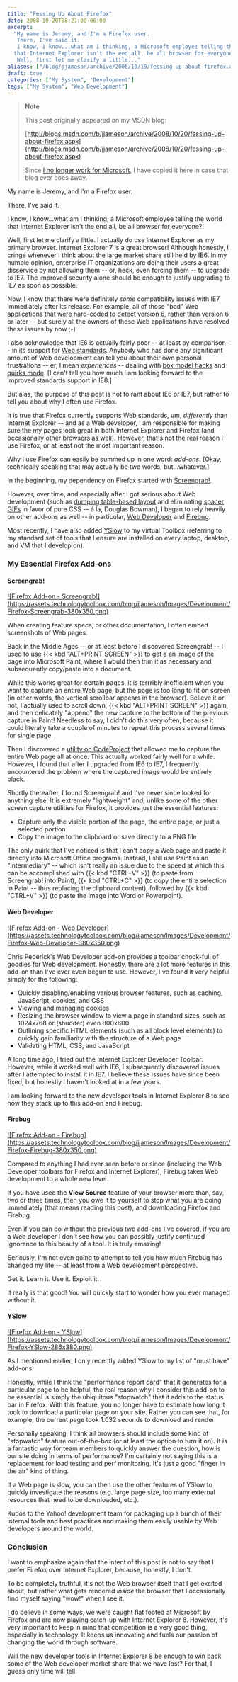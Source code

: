 ```yaml
---
title: "Fessing Up About Firefox"
date: 2008-10-20T08:27:00-06:00
excerpt:
  "My name is Jeremy, and I'm a Firefox user. 
   There, I've said it. 
   I know, I know...what am I thinking, a Microsoft employee telling the world
  that Internet Explorer isn't the end all, be all browser for everyone?! 
   Well, first let me clarify a little..."
aliases: ["/blog/jjameson/archive/2008/10/19/fessing-up-about-firefox.aspx", "/blog/jjameson/archive/2008/10/20/fessing-up-about-firefox.aspx"]
draft: true
categories: ["My System", "Development"]
tags: ["My System", "Web Development"]
---
```


> **Note**
>
> This post originally appeared on my MSDN blog:
>
> [http://blogs.msdn.com/b/jjameson/archive/2008/10/20/fessing-up-about-firefox.aspx](http://blogs.msdn.com/b/jjameson/archive/2008/10/20/fessing-up-about-firefox.aspx)
>
> Since
> [I no longer work for Microsoft](/blog/jjameson/2011/09/02/last-day-with-microsoft),
> I have copied it here in case that blog ever goes away.

My name is Jeremy, and I'm a Firefox user.

There, I've said it.

I know, I know...what am I thinking, a Microsoft employee telling the world that
Internet Explorer isn't the end all, be all browser for everyone?!

Well, first let me clarify a little. I actually do use Internet Explorer as my
primary browser. Internet Explorer 7 is a great browser! Although honestly, I
cringe whenever I think about the large market share still held by IE6. In my
humble opinion, enterprise IT organizations are doing their users a great
disservice by not allowing them -- or, heck, even forcing them -- to upgrade to
IE7. The improved security alone should be enough to justify upgrading to IE7 as
soon as possible.

Now, I know that there were definitely *some* compatibility issues with IE7
immediately after its release. For example, all of those "bad" Web applications
that were hard-coded to detect version 6, rather than version 6 or later -- but
surely all the owners of those Web applications have resolved these issues by
now ;-)

I also acknowledge that IE6 is actually fairly poor -- at least by comparison --
in its support for [Web standards](http://en.wikipedia.org/wiki/Web_standards).
Anybody who has done any significant amount of Web development can tell you
about their own personal frustrations -- er, I mean *experiences* -- dealing
with
[box model hacks](http://en.wikipedia.org/wiki/Internet_Explorer_box_model_bug)
and [quirks mode](http://en.wikipedia.org/wiki/Quirks_mode). [I can't tell you
how much I am looking forward to the improved standards support in IE8.]

But alas, the purpose of this post is not to rant about IE6 or IE7, but rather
to tell you about why I often use Firefox.

It is true that Firefox currently supports Web standards, um, *differently* than
Internet Explorer -- and as a Web developer, I am responsible for making sure
the my pages look great in both Internet Explorer and Firefox (and occasionally
other browsers as well). However, that's not the real reason I use Firefox, or
at least not the most important reason.

Why I use Firefox can easily be summed up in one word: *add-ons*. [Okay,
technically speaking that may actually be two words, but...whatever.]

In the beginning, my dependency on Firefox started with
[Screengrab!](https://addons.mozilla.org/en-US/firefox/addon/1146).

However, over time, and especially after I got serious about Web development
(such as
[dumping table-based layout](http://www.stopdesign.com/articles/throwing_tables/)
and eliminating [spacer GIFs](http://en.wikipedia.org/wiki/Spacer_GIF) in favor
of pure CSS -- &aacute; la, Douglas Bowman), I began to rely heavily on other
add-ons as well -- in particular,
[Web Developer](https://addons.mozilla.org/en-US/firefox/addon/60) and
[Firebug](https://addons.mozilla.org/en-US/firefox/addon/1843).

Most recently, I have also added
[YSlow](https://addons.mozilla.org/en-US/firefox/addon/5369) to my virtual
Toolbox (referring to my standard set of tools that I ensure are installed on
every laptop, desktop, and VM that I develop on).

### My Essential Firefox Add-ons

#### Screengrab!

[!\[Firefox Add-on - Screengrab!\](https://assets.technologytoolbox.com/blog/jjameson/Images/Development/Firefox-Screengrab-380x350.png)](https://assets.technologytoolbox.com/blog/jjameson/Images/Development/Firefox-Screengrab-801x738.png)

When creating feature specs, or other documentation, I often embed screenshots
of Web pages.

Back in the Middle Ages -- or at least before I discovered Screengrab! -- I used
to use {{< kbd "ALT+PRINT SCREEN" >}} to get a an image of the page into
Microsoft Paint, where I would then trim it as necessary and subsequently
copy/paste into a document.

While this works great for certain pages, it is terrribly inefficient when you
want to capture an entire Web page, but the page is too long to fit on screen
(in other words, the vertical scrollbar appears in the browser). Believe it or
not, I actually used to scroll down, {{< kbd "ALT+PRINT SCREEN" >}} again, and
then delicately "append" the new capture to the bottom of the previous capture
in Paint! Needless to say, I didn't do this very often, because it could
literally take a couple of minutes to repeat this process several times for
single page.

Then I discovered a
[utility on CodeProject](http://www.codeproject.com/KB/graphics/IECapture.aspx?fid=192174&df=90&mpp=25&noise=3&sort=Position&view=Quick&fr=101#xx0xx)
that allowed me to capture the entire Web page all at once. This actually worked
fairly well for a while. However, I found that after I upgraded from IE6 to IE7,
I frequently encountered the problem where the captured image would be entirely
black.

Shortly thereafter, I found Screengrab! and I've never since looked for anything
else. It is extremely "lightweight" and, unlike some of the other screen capture
utilities for Firefox, it provides just the essential features:

- Capture only the visible portion of the page, the entire page, or just a
  selected portion
- Copy the image to the clipboard or save directly to a PNG file

The only quirk that I've noticed is that I can't copy a Web page and paste it
directly into Microsoft Office programs. Instead, I still use Paint as an
"intermediary" -- which isn't really an issue due to the speed at which this can
be accomplished with {{< kbd "CTRL+V" >}} (to paste from Screengrab! into
Paint), {{< kbd "CTRL+C" >}} (to copy the entire selection in Paint -- thus
replacing the clipboard content), followed by {{< kbd "CTRL+V" >}} (to paste the
image into Word or Powerpoint).

#### Web Developer

[!\[Firefox Add-on - Web Developer\](https://assets.technologytoolbox.com/blog/jjameson/Images/Development/Firefox-Web-Developer-380x350.png)](https://assets.technologytoolbox.com/blog/jjameson/Images/Development/Firefox-Web-Developer-801x738.png)

Chris Pederick's Web Developer add-on provides a toolbar chock-full of goodies
for Web development. Honestly, there are a lot more features in this add-on than
I've ever even begun to use. However, I've found it very helpful simply for the
following:

- Quickly disabling/enabling various browser features, such as caching,
  JavaScript, cookies, and CSS
- Viewing and managing cookies
- Resizing the browser window to view a page in standard sizes, such as 1024x768
  or (shudder) even 800x600
- Outlining specific HTML elements (such as all block level elements) to quickly
  gain familiarity with the structure of a Web page
- Validating HTML, CSS, and JavaScript

A long time ago, I tried out the Internet Explorer Developer Toolbar. However,
while it worked well with IE6, I subsequently discovered issues after I
attempted to install it in IE7. I believe these issues have since been fixed,
but honestly I haven't looked at in a few years.

I am looking forward to the new developer tools in Internet Explorer 8 to see
how they stack up to this add-on and Firebug.

#### Firebug

[!\[Firefox Add-on - Firebug\](https://assets.technologytoolbox.com/blog/jjameson/Images/Development/Firefox-Firebug-380x350.png)](https://assets.technologytoolbox.com/blog/jjameson/Images/Development/Firefox-Firebug-801x738.png)

Compared to anything I had ever seen before or since (including the Web
Developer toolbars for Firefox and Internet Explorer), Firebug takes Web
development to a whole new level.

If you have used the **View Source** feature of your browser more than, say, two
or three times, then you owe it to yourself to stop what you are doing
immediately (that means reading this post), and downloading Firefox and Firebug.

Even if you can do without the previous two add-ons I've covered, if you are a
Web developer I don't see how you can possibly justify continued ignorance to
this beauty of a tool. It is truly amazing!

Seriously, I'm not even going to attempt to tell you how much Firebug has
changed my life -- at least from a Web development perspective.

Get it. Learn it. Use it. Exploit it.

It really is that good! You will quickly start to wonder how you ever managed
without it.

#### YSlow

[!\[Firefox Add-on - YSlow\](https://assets.technologytoolbox.com/blog/jjameson/Images/Development/Firefox-YSlow-286x380.png)](https://assets.technologytoolbox.com/blog/jjameson/Images/Development/Firefox-YSlow-843x1119.png)

As I mentioned earlier, I only recently added YSlow to my list of "must have"
add-ons.

Honestly, while I think the "performance report card" that it generates for a
particular page to be helpful, the real reason why I consider this add-on to be
essential is simply the ubiquitous "stopwatch" that it adds to the status bar in
Firefox. With this feature, you no longer have to estimate how long it took to
download a particular page on your site. Rather you can see that, for example,
the current page took 1.032 seconds to download and render.

Personally speaking, I think all browsers should include some kind of
"stopwatch" feature out-of-the-box (or at least the option to turn it on). It is
a fantastic way for team members to quickly answer the question, how is our site
doing in terms of performance? I'm certainly not saying this is a replacement
for load testing and perf monitoring. It's just a good "finger in the air" kind
of thing.

If a Web page is slow, you can then use the other features of YSlow to quickly
investigate the reasons (e.g. large page size, too many external resources that
need to be downloaded, etc.).

Kudos to the Yahoo! development team for packaging up a bunch of their internal
tools and best practices and making them easily usable by Web developers around
the world.

### Conclusion

I want to emphasize again that the intent of this post is not to say that I
prefer Firefox over Internet Explorer, because, honestly, I don't.

To be completely truthful, it's not the Web browser itself that I get excited
about, but rather what gets rendered *inside* the browser that I occasionally
find myself saying "wow!" when I see it.

I do believe in some ways, we were caught flat footed at Microsoft by Firefox
and are now playing catch-up with Internet Explorer 8. However, it's very
important to keep in mind that competition is a very good thing, especially in
technology. It keeps us innovating and fuels our passion of changing the world
through software.

Will the new developer tools in Internet Explorer 8 be enough to win back some
of the Web developer market share that we have lost? For that, I guess only time
will tell.
